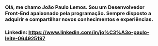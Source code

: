 ### Olá, me chamo João Paulo Lemos. Sou um Desenvolvedor Front-End apaixonado pela programação. Sempre disposto a adquirir e compartilhar novos conhecimentos e experiências.

### Linkedin: https://www.linkedin.com/in/jo%C3%A3o-paulo-leite-064925197

<!--
**joaopauloll/joaopauloll** is a ✨ _special_ ✨ repository because its `README.md` (this file) appears on your GitHub profile.

Here are some ideas to get you started:

- 🔭 I’m currently working on ...
- 🌱 I’m currently learning ...
- 👯 I’m looking to collaborate on ...
- 🤔 I’m looking for help with ...
- 💬 Ask me about ...
- 📫 How to reach me: ...
- 😄 Pronouns: ...
- ⚡ Fun fact: ...
-->
